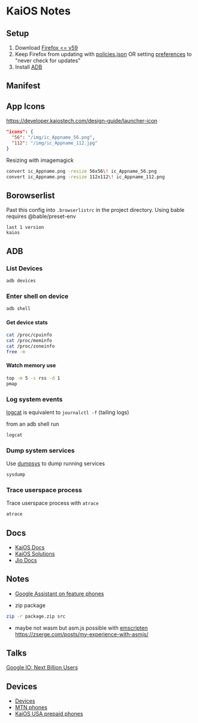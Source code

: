 # KaiOS Notes

## Setup
1. Download [Firefox <= v59](https://ftp.mozilla.org/pub/firefox/releases/)
2. Keep Firefox from updating with [policies.json](https://github.com/mozilla/policy-templates) OR setting [preferences](about:preferences) to "never check for updates"
3. Install [ADB](https://developer.android.com/studio/command-line/adb)


## Manifest

## App Icons
https://developer.kaiostech.com/design-guide/launcher-icon
```json
"icons": {
  "56": "/img/ic_Appname_56.png",
  "112": "/img/ic_Appname_112.jpg"
}
```

Resizing with imagemagick
```sh
convert ic_Appname.png -resize 56x56\! ic_Appname_56.png
convert ic_Appname.png -resize 112x112\! ic_Appname_112.png
```

## Borowserlist
Past this config into `.browserlistrc` in the project directory. Using bable requires @bable/preset-env 
```text
last 1 version
kaios
```

## ADB
### List Devices
```sh
adb devices
```
### Enter shell on device
```sh
adb shell
```

#### Get device stats
```sh
cat /proc/cpuinfo
cat /proc/meminfo
cat /proc/zoneinfo
free -m
```

#### Watch memory use
```sh
top -m 5 -s rss -d 1
pmap
```

### Log system events
[logcat](https://developer.android.com/studio/command-line/logcat) is equivalent to `journalctl -f` (tailing logs)

from an adb shell run
```sh
logcat
```

### Dump system services
Use [dumpsys](https://developer.android.com/studio/command-line/dumpsys) to dump running services
```sh
sysdump
```

### Trace userspace process
Trace userspace process with `atrace`
```sh
atrace
```


## Docs
- [KaiOS Docs](https://developer.kaiostech.com/)
- [KaiOS Solutions](https://support.kaiostech.com/en/support/solutions)
- [Jio Docs](http://www.jiodevelopers.com/developer-portal/)

## Notes
- [Google Assistant on feature phones](https://developers.google.com/assistant/surfaces/feature-entry-level-phones)


- zip package
```sh
zip -r package.zip src
```


- maybe not wasm but asm.js possible with [emscripten](https://emscripten.org/docs/getting_started/index.html)
https://zserge.com/posts/my-experience-with-asmjs/

## Talks
[Google IO: Next Billion Users](https://www.youtube.com/watch?v=ak6Uj02DTjk)

## Devices
- [Devices](https://www.kaiostech.com/explore/devices/)
- [MTN phones](https://simbatelecom.com/product/mtn-kamunye/)
- [KaiOS USA prepaid phones](https://www.bestbuy.com/site/searchpage.jsp?_dyncharset=UTF-8&browsedCategory=pcmcat158500050014&id=pcat17071&iht=n&ks=960&list=y&qp=operatingsystem_facet%3DOperating%20System~KaiOS&sc=Global&st=categoryid%24pcmcat158500050014&type=page&usc=All%20Categories)